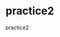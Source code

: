 # practice2
practice2
<iDoctype html>       
<body>
    <script>
        var a = 5;
        var b = 6;
        console.log(a+b);
    </script>
</body>
</html>  
